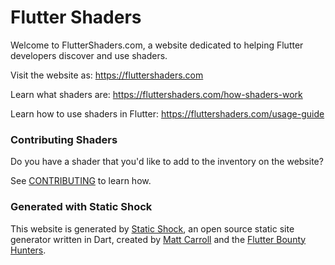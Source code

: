 # Flutter Shaders
Welcome to FlutterShaders.com, a website dedicated to helping Flutter developers
discover and use shaders.

Visit the website as: https://fluttershaders.com

Learn what shaders are: https://fluttershaders.com/how-shaders-work

Learn how to use shaders in Flutter: https://fluttershaders.com/usage-guide

### Contributing Shaders
Do you have a shader that you'd like to add to the inventory on the website?

See [CONTRIBUTING](CONTRIBUTING.md) to learn how.

### Generated with Static Shock
This website is generated by [Static Shock](https://staticshock.io), an open source static site generator written in Dart, created by [Matt Carroll](https://github.com/sponsors/matthew-carroll) and the [Flutter Bounty Hunters](https://flutterbountyhunters.com).
